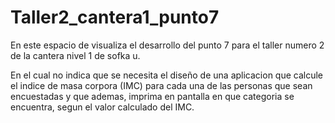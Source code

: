 # Taller2_cantera1_punto7
En este espacio de visualiza el desarrollo del punto 7 para el taller numero 2 de la cantera nivel 1 de sofka u.

En el cual no indica que se necesita el diseño de una aplicacion que calcule el indice de masa corpora (IMC) para cada una de las personas que sean encuestadas  y que ademas, imprima en pantalla en que categoria se encuentra, segun el valor calculado del IMC.
